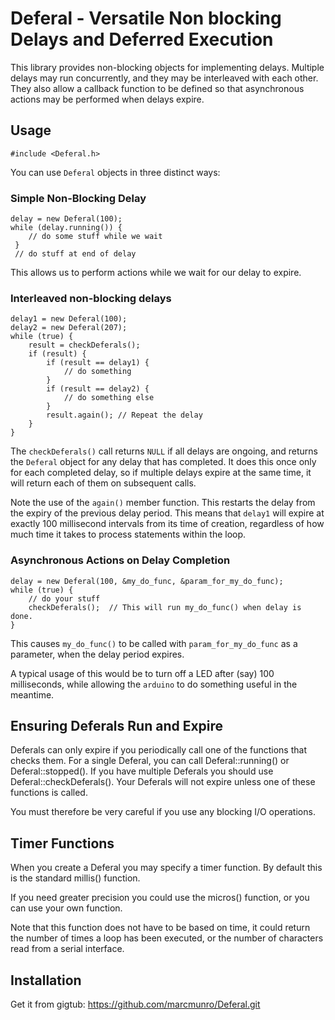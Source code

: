 # Deferal - Versatile Non blocking Delays and Deferred Execution

This library provides non-blocking objects for implementing delays.
Multiple delays may run concurrently, and they may be interleaved with
each other.  They also allow a callback function to be defined so that
asynchronous actions may be performed when delays expire.

## Usage

    #include <Deferal.h>

You can use `Deferal` objects in three distinct ways:

### Simple Non-Blocking Delay

    delay = new Deferal(100);
    while (delay.running()) {
        // do some stuff while we wait
     }
     // do stuff at end of delay

This allows us to perform actions while we wait for our delay to
expire.

### Interleaved non-blocking delays

    delay1 = new Deferal(100);
    delay2 = new Deferal(207);
    while (true) {
        result = checkDeferals();
        if (result) {
            if (result == delay1) {
                // do something
            }
            if (result == delay2) {
                // do something else
            }
            result.again(); // Repeat the delay
        }
    }

The `checkDeferals()` call returns `NULL` if all delays are ongoing,
and returns the `Deferal` object for any delay that has completed.   It
does this once only for each completed delay, so if multiple delays
expire at the same time, it will return each of them on subsequent
calls.

Note the use of the `again()` member function.  This restarts the
delay from the expiry of the previous delay period.  This means that
`delay1` will expire at exactly 100 millisecond intervals from its
time of creation, regardless of how much time it takes to process
statements within the loop.

### Asynchronous Actions on Delay Completion

    delay = new Deferal(100, &my_do_func, &param_for_my_do_func);
    while (true) {
        // do your stuff
        checkDeferals();  // This will run my_do_func() when delay is done.
    }

This causes `my_do_func()` to be called with `param_for_my_do_func` as a
parameter, when the delay period expires.

A typical usage of this would be to turn off a LED after (say) 100
milliseconds, while allowing the `arduino` to do something useful in
the meantime.

## Ensuring Deferals Run and Expire

Deferals can only expire if you periodically call one of the functions
that checks them.  For a single Deferal, you can call
Deferal::running() or Deferal::stopped().  If you 
have multiple Deferals you should use Deferal::checkDeferals().  Your Deferals
will not expire unless one of these functions is called.

You must therefore be very careful if you use any blocking I/O
operations.

## Timer Functions

When you create a Deferal you may specify a timer function.  By
default this is the standard millis() function.

If you need greater precision you could use the micros() function, or
you can use your own function.

Note that this function does not have to be based on time, it could
return the number of times a loop has been executed, or the number of
characters read from a serial interface.

## Installation

Get it from gigtub: https://github.com/marcmunro/Deferal.git